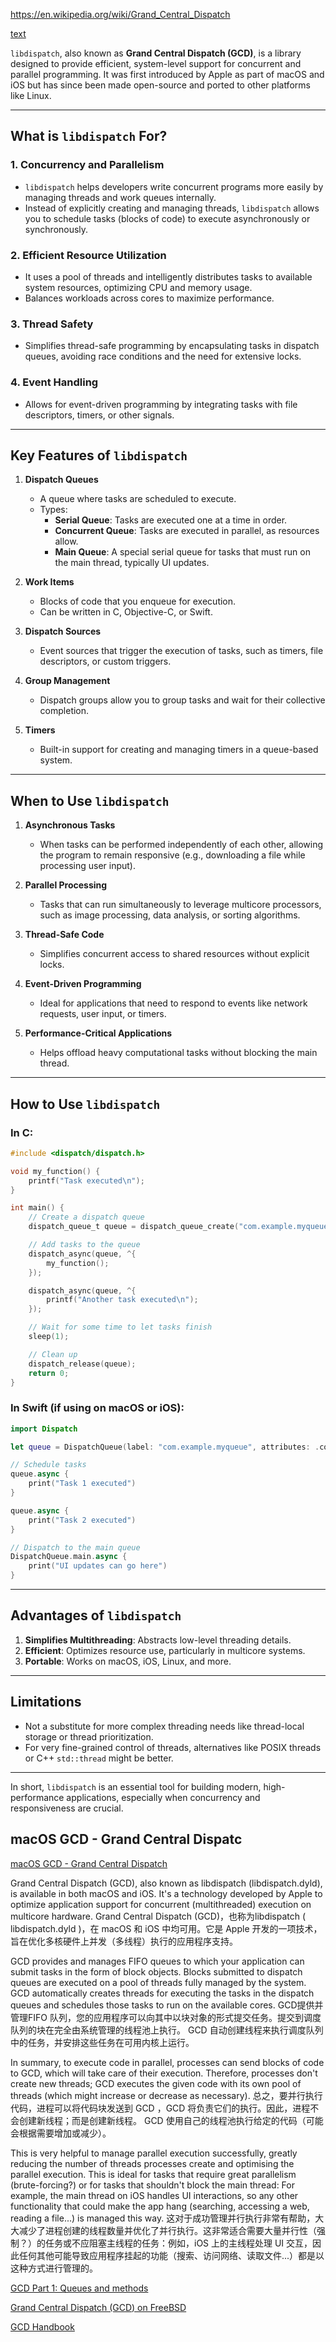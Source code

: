 https://en.wikipedia.org/wiki/Grand_Central_Dispatch

[text](https://developer.apple.com/documentation/dispatch)

`libdispatch`, also known as **Grand Central Dispatch (GCD)**, is a library designed to provide efficient, system-level support for concurrent and parallel programming. It was first introduced by Apple as part of macOS and iOS but has since been made open-source and ported to other platforms like Linux.

---

## **What is `libdispatch` For?**

### 1. **Concurrency and Parallelism**
- `libdispatch` helps developers write concurrent programs more easily by managing threads and work queues internally.
- Instead of explicitly creating and managing threads, `libdispatch` allows you to schedule tasks (blocks of code) to execute asynchronously or synchronously.

### 2. **Efficient Resource Utilization**
- It uses a pool of threads and intelligently distributes tasks to available system resources, optimizing CPU and memory usage.
- Balances workloads across cores to maximize performance.

### 3. **Thread Safety**
- Simplifies thread-safe programming by encapsulating tasks in dispatch queues, avoiding race conditions and the need for extensive locks.

### 4. **Event Handling**
- Allows for event-driven programming by integrating tasks with file descriptors, timers, or other signals.

---

## **Key Features of `libdispatch`**

1. **Dispatch Queues**
   - A queue where tasks are scheduled to execute.
   - Types:
     - **Serial Queue**: Tasks are executed one at a time in order.
     - **Concurrent Queue**: Tasks are executed in parallel, as resources allow.
     - **Main Queue**: A special serial queue for tasks that must run on the main thread, typically UI updates.

2. **Work Items**
   - Blocks of code that you enqueue for execution.
   - Can be written in C, Objective-C, or Swift.

3. **Dispatch Sources**
   - Event sources that trigger the execution of tasks, such as timers, file descriptors, or custom triggers.

4. **Group Management**
   - Dispatch groups allow you to group tasks and wait for their collective completion.

5. **Timers**
   - Built-in support for creating and managing timers in a queue-based system.

---

## **When to Use `libdispatch`**

1. **Asynchronous Tasks**
   - When tasks can be performed independently of each other, allowing the program to remain responsive (e.g., downloading a file while processing user input).

2. **Parallel Processing**
   - Tasks that can run simultaneously to leverage multicore processors, such as image processing, data analysis, or sorting algorithms.

3. **Thread-Safe Code**
   - Simplifies concurrent access to shared resources without explicit locks.

4. **Event-Driven Programming**
   - Ideal for applications that need to respond to events like network requests, user input, or timers.

5. **Performance-Critical Applications**
   - Helps offload heavy computational tasks without blocking the main thread.

---

## **How to Use `libdispatch`**

### In C:
```c
#include <dispatch/dispatch.h>

void my_function() {
    printf("Task executed\n");
}

int main() {
    // Create a dispatch queue
    dispatch_queue_t queue = dispatch_queue_create("com.example.myqueue", DISPATCH_QUEUE_CONCURRENT);

    // Add tasks to the queue
    dispatch_async(queue, ^{
        my_function();
    });

    dispatch_async(queue, ^{
        printf("Another task executed\n");
    });

    // Wait for some time to let tasks finish
    sleep(1);

    // Clean up
    dispatch_release(queue);
    return 0;
}
```

### In Swift (if using on macOS or iOS):
```swift
import Dispatch

let queue = DispatchQueue(label: "com.example.myqueue", attributes: .concurrent)

// Schedule tasks
queue.async {
    print("Task 1 executed")
}

queue.async {
    print("Task 2 executed")
}

// Dispatch to the main queue
DispatchQueue.main.async {
    print("UI updates can go here")
}
```

---

## **Advantages of `libdispatch`**
1. **Simplifies Multithreading**: Abstracts low-level threading details.
2. **Efficient**: Optimizes resource use, particularly in multicore systems.
3. **Portable**: Works on macOS, iOS, Linux, and more.

---

## **Limitations**
- Not a substitute for more complex threading needs like thread-local storage or thread prioritization.
- For very fine-grained control of threads, alternatives like POSIX threads or C++ `std::thread` might be better.

---

In short, `libdispatch` is an essential tool for building modern, high-performance applications, especially when concurrency and responsiveness are crucial.

## macOS GCD - Grand Central Dispatc

[macOS GCD - Grand Central Dispatch](https://book.hacktricks.xyz/macos-hardening/macos-security-and-privilege-escalation/macos-gcd-grand-central-dispatch)

Grand Central Dispatch (GCD), also known as libdispatch (libdispatch.dyld), is available in both macOS and iOS. It's a technology developed by Apple to optimize application support for concurrent (multithreaded) execution on multicore hardware.
Grand Central Dispatch (GCD)，也称为libdispatch ( libdispatch.dyld )，在 macOS 和 iOS 中均可用。它是 Apple 开发的一项技术，旨在优化多核硬件上并发（多线程）执行的应用程序支持。

GCD provides and manages FIFO queues to which your application can submit tasks in the form of block objects. Blocks submitted to dispatch queues are executed on a pool of threads fully managed by the system. GCD automatically creates threads for executing the tasks in the dispatch queues and schedules those tasks to run on the available cores.
GCD提供并管理FIFO 队列，您的应用程序可以向其中以块对象的形式提交任务。提交到调度队列的块在完全由系统管理的线程池上执行。 GCD 自动创建线程来执行调度队列中的任务，并安排这些任务在可用内核上运行。

In summary, to execute code in parallel, processes can send blocks of code to GCD, which will take care of their execution. Therefore, processes don't create new threads; GCD executes the given code with its own pool of threads (which might increase or decrease as necessary).
总之，要并行执行代码，进程可以将代码块发送到 GCD ，GCD 将负责它们的执行。因此，进程不会创建新线程；而是创建新线程。 GCD 使用自己的线程池执行给定的代码（可能会根据需要增加或减少）。

This is very helpful to manage parallel execution successfully, greatly reducing the number of threads processes create and optimising the parallel execution. This is ideal for tasks that require great parallelism (brute-forcing?) or for tasks that shouldn't block the main thread: For example, the main thread on iOS handles UI interactions, so any other functionality that could make the app hang (searching, accessing a web, reading a file...) is managed this way.
这对于成功管理并行执行非常有帮助，大大减少了进程创建的线程数量并优化了并行执行。这非常适合需要大量并行性（强制？）的任务或不应阻塞主线程的任务：例如，iOS 上的主线程处理 UI 交互，因此任何其他可能导致应用程序挂起的功能（搜索、访问网络、读取文件...）都是以这种方式进行管理的。

[GCD Part 1: Queues and methods](https://shchukin-alex.medium.com/gcd-queues-and-methods-f12453f529e7)

[Grand Central Dispatch (GCD) on FreeBSD](https://wiki.freebsd.org/GrandCentralDispatch)

[GCD Handbook](https://khanlou.com/2016/04/the-GCD-handbook/)